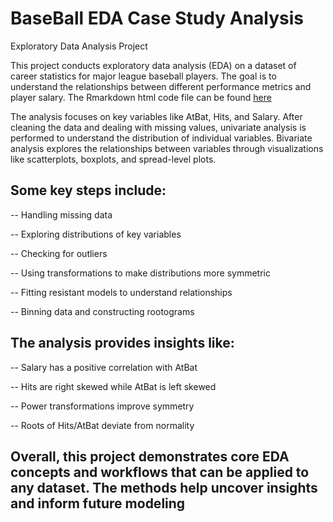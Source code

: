 # BaseBall EDA Case Study Analysis  
Exploratory Data Analysis Project 

This project conducts exploratory data analysis (EDA) on a dataset of career statistics for major league baseball players. The goal is to understand the relationships between different performance metrics and player salary. The Rmarkdown html code file can be found [here](https://github.com/omotuno/baseball_exploratory_data_analysis/blob/main/EDA-5470-PROJECT.html)

The analysis focuses on key variables like AtBat, Hits, and Salary. After cleaning the data and dealing with missing values, univariate analysis is performed to understand the distribution of individual variables. Bivariate analysis explores the relationships between variables through visualizations like scatterplots, boxplots, and spread-level plots.

## Some key steps include:

-- Handling missing data

-- Exploring distributions of key variables

-- Checking for outliers

-- Using transformations to make distributions more symmetric

-- Fitting resistant models to understand relationships

-- Binning data and constructing rootograms


## The analysis provides insights like:

-- Salary has a positive correlation with AtBat

-- Hits are right skewed while AtBat is left skewed

-- Power transformations improve symmetry

-- Roots of Hits/AtBat deviate from normality

## Overall, this project demonstrates core EDA concepts and workflows that can be applied to any dataset. The methods help uncover insights and inform future modeling
